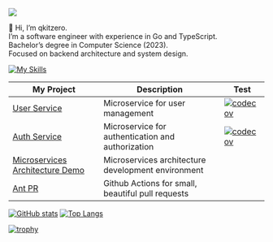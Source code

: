 ![](https://komarev.com/ghpvc/?username=qkitzero)

👋 Hi, I’m qkitzero.  
I’m a software engineer with experience in Go and TypeScript.  
Bachelor’s degree in Computer Science (2023).  
Focused on backend architecture and system design.

[![My Skills](https://skillicons.dev/icons?i=go,ts,python,express,nestjs,fastapi,react,nextjs,tailwind,docker,gcp,aws)](https://skillicons.dev)

| My Project                                                                                     | Description                                        | Test                                                                                                                   |
| ---------------------------------------------------------------------------------------------- | -------------------------------------------------- | ---------------------------------------------------------------------------------------------------------------------- |
| [User Service](https://github.com/qkitzero/user-service)                                       | Microservice for user management                   | [![codecov](https://codecov.io/gh/qkitzero/user-service/graph/badge.svg)](https://codecov.io/gh/qkitzero/user-service) |
| [Auth Service](https://github.com/qkitzero/auth-service)                                       | Microservice for authentication and authorization  | [![codecov](https://codecov.io/gh/qkitzero/auth-service/graph/badge.svg)](https://codecov.io/gh/qkitzero/auth-service) |
| [Microservices Architecture Demo](https://github.com/qkitzero/microservices-architecture-demo) | Microservices architecture development environment |                                                                                                                        |
| [Ant PR](https://github.com/qkitzero/ant-pr)                                                   | Github Actions for small, beautiful pull requests  |                                                                                                                        |

[![GitHub stats](https://github-readme-stats.vercel.app/api?username=qkitzero&show_icons=true&theme=transparent&hide_border=true)](https://github.com/anuraghazra/github-readme-stats)
[![Top Langs](https://github-readme-stats.vercel.app/api/top-langs/?username=qkitzero&layout=donut&theme=transparent&hide_border=true)](https://github.com/anuraghazra/github-readme-stats)

[![trophy](https://github-profile-trophy.vercel.app/?username=qkitzero&rank=-?,-C&no-bg=true&no-frame=true)](https://github.com/ryo-ma/github-profile-trophy)
